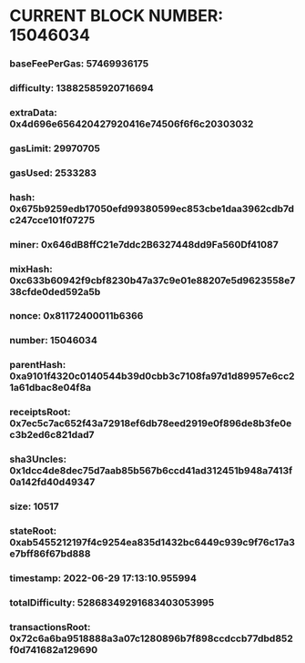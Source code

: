 # CURRENT BLOCK NUMBER: 15046034

### baseFeePerGas: 57469936175
### difficulty: 13882585920716694
### extraData: 0x4d696e656420427920416e74506f6f6c20303032
### gasLimit: 29970705
### gasUsed: 2533283
### hash: 0x675b9259edb17050efd99380599ec853cbe1daa3962cdb7dc247cce101f07275
### miner: 0x646dB8ffC21e7ddc2B6327448dd9Fa560Df41087
### mixHash: 0xc633b60942f9cbf8230b47a37c9e01e88207e5d9623558e738cfde0ded592a5b
### nonce: 0x81172400011b6366
### number: 15046034
### parentHash: 0xa9101f4320c0140544b39d0cbb3c7108fa97d1d89957e6cc21a61dbac8e04f8a
### receiptsRoot: 0x7ec5c7ac652f43a72918ef6db78eed2919e0f896de8b3fe0ec3b2ed6c821dad7
### sha3Uncles: 0x1dcc4de8dec75d7aab85b567b6ccd41ad312451b948a7413f0a142fd40d49347
### size: 10517
### stateRoot: 0xab5455212197f4c9254ea835d1432bc6449c939c9f76c17a3e7bff86f67bd888
### timestamp: 2022-06-29 17:13:10.955994
### totalDifficulty: 52868349291683403053995
### transactionsRoot: 0x72c6a6ba9518888a3a07c1280896b7f898ccdccb77dbd852f0d741682a129690
